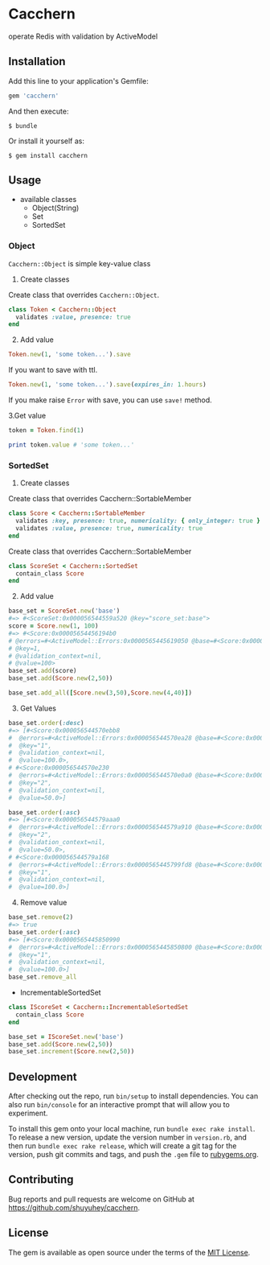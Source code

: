 # Cacchern

operate Redis with validation by ActiveModel

## Installation

Add this line to your application's Gemfile:

```ruby
gem 'cacchern'
```

And then execute:

    $ bundle

Or install it yourself as:

    $ gem install cacchern

## Usage

- available classes
  - Object(String)
  - Set
  - SortedSet 

### Object
`Cacchern::Object` is simple key-value class

1. Create classes

Create class that overrides `Cacchern::Object`.

```ruby
class Token < Cacchern::Object
  validates :value, presence: true
end
```

2. Add value
```ruby
Token.new(1, 'some token...').save
```

If you want to save with ttl.

```ruby
Token.new(1, 'some token...').save(expires_in: 1.hours)
```

If you make raise `Error` with save, you can use `save!` method.

3.Get value

```ruby
token = Token.find(1)

print token.value # 'some token...'
```

### SortedSet

1. Create classes

Create class that overrides Cacchern::SortableMember

```ruby
class Score < Cacchern::SortableMember
  validates :key, presence: true, numericality: { only_integer: true }
  validates :value, presence: true, numericality: true
end
```

Create class that overrides Cacchern::SortableMember

```ruby
class ScoreSet < Cacchern::SortedSet
  contain_class Score
end
```

2. Add value

```ruby
base_set = ScoreSet.new('base')
#=> #<ScoreSet:0x000056544559a520 @key="score_set:base">
score = Score.new(1, 100)
#=> #<Score:0x00005654456194b0
# @errors=#<ActiveModel::Errors:0x0000565445619050 @base=#<Score:0x00005654456194b0 ...>, @details={}, @messages={}>,
# @key=1,
# @validation_context=nil,
# @value=100>
base_set.add(score)
base_set.add(Score.new(2,50))

base_set.add_all([Score.new(3,50),Score.new(4,40)])
```


3. Get Values

```ruby
base_set.order(:desc)
#=> [#<Score:0x000056544570ebb8
#  @errors=#<ActiveModel::Errors:0x000056544570ea28 @base=#<Score:0x000056544570ebb8 ...>, @details={}, @messages={}>,
#  @key="1",
#  @validation_context=nil,
#  @value=100.0>,
# #<Score:0x000056544570e230
#  @errors=#<ActiveModel::Errors:0x000056544570e0a0 @base=#<Score:0x000056544570e230 ...>, @details={}, @messages={}>,
#  @key="2",
#  @validation_context=nil,
#  @value=50.0>]
```

```ruby
base_set.order(:asc)
#=> [#<Score:0x000056544579aaa0
#  @errors=#<ActiveModel::Errors:0x000056544579a910 @base=#<Score:0x000056544579aaa0 ...>, @details={}, @messages={}>,
#  @key="2",
#  @validation_context=nil,
#  @value=50.0>,
# #<Score:0x000056544579a168
#  @errors=#<ActiveModel::Errors:0x0000565445799fd8 @base=#<Score:0x000056544579a168 ...>, @details={}, @messages={}>,
#  @key="1",
#  @validation_context=nil,
#  @value=100.0>]
```

4. Remove value

```ruby
base_set.remove(2)
#=> true
base_set.order(:asc)
#=> [#<Score:0x0000565445850990
#  @errors=#<ActiveModel::Errors:0x0000565445850800 @base=#<Score:0x0000565445850990 ...>, @details={}, @messages={}>,
#  @key="1",
#  @validation_context=nil,
#  @value=100.0>]
base_set.remove_all 
```

- IncrementableSortedSet

```ruby
class IScoreSet < Cacchern::IncrementableSortedSet
  contain_class Score
end
```

```ruby
base_set = IScoreSet.new('base')
base_set.add(Score.new(2,50))
base_set.increment(Score.new(2,50))
```

## Development

After checking out the repo, run `bin/setup` to install dependencies. You can also run `bin/console` for an interactive prompt that will allow you to experiment.

To install this gem onto your local machine, run `bundle exec rake install`. To release a new version, update the version number in `version.rb`, and then run `bundle exec rake release`, which will create a git tag for the version, push git commits and tags, and push the `.gem` file to [rubygems.org](https://rubygems.org).

## Contributing

Bug reports and pull requests are welcome on GitHub at https://github.com/shuyuhey/cacchern.

## License

The gem is available as open source under the terms of the [MIT License](https://opensource.org/licenses/MIT).
